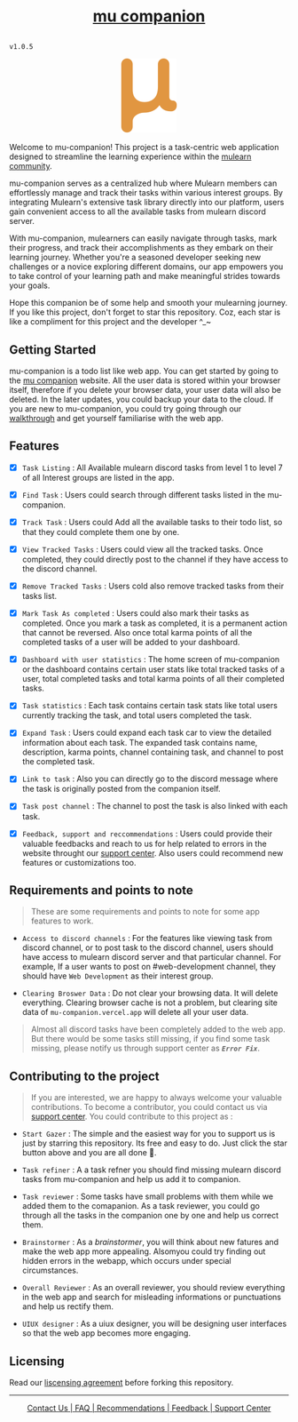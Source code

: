 # <p align="center">[mu companion](https://mu-companion.vercel.app/)</p>

`v1.0.5`


<p align="center">
    <img src="./assets/img/favicon.svg"/>
</P>

<p>
    Welcome to mu-companion! This project is a task-centric web application designed to streamline the learning experience within the <a href="https://www.mulearn.org">mulearn community</a>.
</p>

mu-companion serves as a centralized hub where Mulearn members can effortlessly manage and track their tasks within various interest groups. By integrating Mulearn's extensive task library directly into our platform, users gain convenient access to all the available tasks from mulearn discord server.

With mu-companion, mulearners can easily navigate through tasks, mark their progress, and track their accomplishments as they embark on their learning journey. Whether you're a seasoned developer seeking new challenges or a novice exploring different domains, our app empowers you to take control of your learning path and make meaningful strides towards your goals.

Hope this companion be of some help and smooth your mulearning journey. If you like this project, don't forget to star this repository. Coz, each star is like a compliment for this project and the developer ^\_~

## Getting Started

mu-companion is a todo list like web app. You can get started by going to the [mu companion](https://mu-companion.vercel.app/) website. All the user data is stored within your browser itself, therefore if you delete your browser data, your user data will also be deleted. In the later updates, you could backup your data to the cloud. If you are new to mu-companion, you could try going through our [walkthrough](https://mu-companion.vercel.app/getting-started) and get yourself familiarise with the web app.

## Features

- [x] `Task Listing` : All Available mulearn discord tasks from level 1 to level 7 of all Interest groups are listed in the app.

- [x] `Find Task` : Users could search through different tasks listed in the mu-companion.

- [x] `Track Task` : Users could Add all the available tasks to their todo list, so that they could complete them one by one.

- [x] `View Tracked Tasks` : Users could view all the tracked tasks. Once completed, they could directly post to the channel if they have access to the discord channel.

- [x] `Remove Tracked Tasks` : Users cold also remove tracked tasks from their tasks list.

- [x] `Mark Task As completed` : Users could also mark their tasks as completed. Once you mark a task as completed, it is a permanent action that cannot be reversed. Also once total karma points of all the completed tasks of a user will be added to your dashboard.

- [x] `Dashboard with user statistics` : The home screen of mu-companion or the dashboard contains certain user stats like total tracked tasks of a user, total completed tasks and total karma points of all their completed tasks.

- [x] `Task statistics` : Each task contains certain task stats like total users currently tracking the task, and total users completed the task.

- [x] `Expand Task` : Users could expand each task car to view the detailed information about each task. The expanded task contains name, description, karma points, channel containing task, and channel to post the completed task.

- [x] `Link to task` : Also you can directly go to the discord message where the task is originally posted from the companion itself.

- [x] `Task post channel` : The channel to post the task is also linked with each task.

- [x] `Feedback, support and reccommendations` : Users could provide their valuable feedbacks and reach to us for help related to errors in the website throught our [support center](mu-companion.vercel.app/support.html). Also users could recommend new features or customizations too.

## Requirements and points to note

> These are some requirements and points to note for some app features to work.

- `Access to discord channels` : For the features like viewing task from discord channel, or to post task to the discord channel, users should have access to mulearn discord server and that particular channel. For example, If a user wants to post on #web-development channel, they should have `Web Development` as their interest group. 

- `Clearing Broswer Data` : Do not clear your browsing data. It will delete everything. Clearing browser cache is not a problem, but clearing site data of `mu-companion.vercel.app` will delete all your user data. 

> Almost all discord tasks have been completely added to the web app. But there would be some tasks still missing, if you find some task missing, please notify us through support center as ***`Error Fix`***.

## Contributing to the project

> If you are interested, we are happy to always welcome your valuable contributions.  To become a contributor, you could contact us via [support center](https://mu-companion.vercel.app/). You could contribute to this project as :

- `Start Gazer` : The simple and the easiest way for you to support us is just by starring this repository. Its free and easy to do. Just click the star button above and you are all done 🙌.

- `Task refiner` : A a task refner you should find missing mulearn discord tasks from mu-companion and help us add it to companion.

- `Task reviewer` : Some tasks have small problems with them while we added them to the comapanion. As a task reviewer, you could go through all the tasks in the companion one by one and help us correct them.

- `Brainstormer` : As a *brainstormer*, you will think about new fatures and make the web app more appealing. Alsomyou could try finding out hidden errors in the webapp, which occurs under special circumstances.

- `Overall Reviewer` : As an overall reviewer, you should review everything in the web app and search for misleading informations or punctuations and help us rectify them.

- `UIUX designer` : As a uiux designer, you will be designing user interfaces so that the web app becomes more engaging. 

## Licensing
Read our [liscensing agreement](./LICENSE) before forking this repository.

<hr>

<p align="center">
    <a href="https://mu-companion.vercel.app/" class="sample">
        Contact Us | FAQ | Recommendations | Feedback | Support Center
    </a>
</p>


